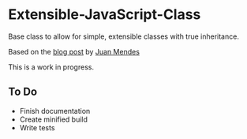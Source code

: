 # Extensible-JavaScript-Class
Base class to allow for simple, extensible classes with true inheritance. 

Based on the [blog post](http://js-bits.blogspot.com/2010/08/javascript-inheritance-done-right.html) by [Juan Mendes](https://plus.google.com/116510541494959294884)

This is a work in progress.

## To Do

* Finish documentation
* Create minified build
* Write tests